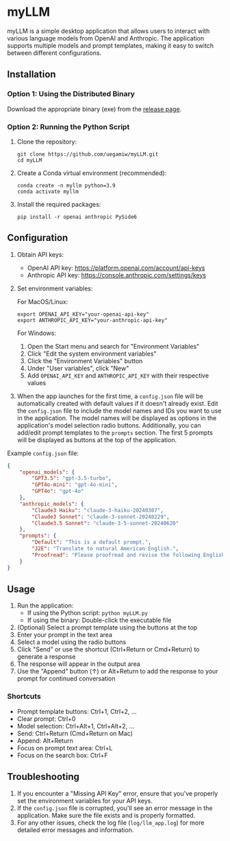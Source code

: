 # myLLM

myLLM is a simple desktop application that allows users to interact with various language models from OpenAI and Anthropic. The application supports multiple models and prompt templates, making it easy to switch between different configurations.

## Installation

### Option 1: Using the Distributed Binary

Download the appropriate binary (exe) from the [release page](https://github.com/uegamiw/myLLM/releases).

### Option 2: Running the Python Script

1. Clone the repository:
   ```
   git clone https://github.com/uegamiw/myLLM.git
   cd myLLM
   ```

2. Create a Conda virtual environment (recommended):
   ```
   conda create -n myllm python=3.9
   conda activate myllm
   ```

3. Install the required packages:
   ```
   pip install -r openai anthropic PySide6
   ```

## Configuration

1. Obtain API keys:
   - OpenAI API key: https://platform.openai.com/account/api-keys
   - Anthropic API key: https://console.anthropic.com/settings/keys

2. Set environment variables:

   For MacOS/Linux:
   ```
   export OPENAI_API_KEY="your-openai-api-key"
   export ANTHROPIC_API_KEY="your-anthropic-api-key"
   ```

   For Windows:
   1. Open the Start menu and search for "Environment Variables"
   2. Click "Edit the system environment variables"
   3. Click the "Environment Variables" button
   4. Under "User variables", click "New"
   5. Add `OPENAI_API_KEY` and `ANTHROPIC_API_KEY` with their respective values

3. When the app launches for the first time, a `config.json` file will be automatically created with default values if it doesn't already exist. Edit the `config.json` file to include the model names and IDs you want to use in the application. The model names will be displayed as options in the application's model selection radio buttons. Additionally, you can add/edit prompt templates to the `prompts` section. The first 5 prompts will be displayed as buttons at the top of the application.

Example `config.json` file:

```json
{
    "openai_models": {
        "GPT3.5": "gpt-3.5-turbo",
        "GPT4o-mini": "gpt-4o-mini",
        "GPT4o": "gpt-4o"
    },
    "anthropic_models": {
        "Claude3 Haiku": "claude-3-haiku-20240307",
        "Claude3 Sonnet": "claude-3-sonnet-20240229",
        "Claude3.5 Sonnet": "claude-3-5-sonnet-20240620"
    },
    "prompts": {
        "Default": "This is a default prompt.",
        "J2E": "Translate to natural American English.",
        "Proofread": "Please proofread and revise the following English text to make it sound more natural. Additionally, at the end, explain any grammatical errors or areas for improvement"
    }
}
```

## Usage

1. Run the application:
   - If using the Python script: `python myLLM.py`
   - If using the binary: Double-click the executable file
2. (Optional) Select a prompt template using the buttons at the top
3. Enter your prompt in the text area
4. Select a model using the radio buttons
5. Click "Send" or use the shortcut (Ctrl+Return or Cmd+Return) to generate a response
6. The response will appear in the output area
7. Use the "Append" button (↑) or Alt+Return to add the response to your prompt for continued conversation

### Shortcuts

- Prompt template buttons: Ctrl+1, Ctrl+2, ...
- Clear prompt: Ctrl+0
- Model selection: Ctrl+Alt+1, Ctrl+Alt+2, ...
- Send: Ctrl+Return (Cmd+Return on Mac)
- Append: Alt+Return
- Focus on prompt text area: Ctrl+L
- Focus on the search box: Ctrl+F

## Troubleshooting

1. If you encounter a "Missing API Key" error, ensure that you've properly set the environment variables for your API keys.
2. If the `config.json` file is corrupted, you'll see an error message in the application. Make sure the file exists and is properly formatted.
3. For any other issues, check the log file (`log/llm_app.log`) for more detailed error messages and information.